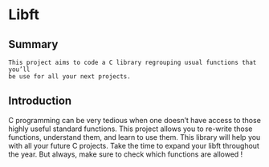 # Libft

## Summary
   	This project aims to code a C library regrouping usual functions that you’ll
	be use for all your next projects.

## Introduction
   C programming can be very tedious when one doesn’t have access to those highly useful
standard functions. This project allows you to re-write those functions, understand them,
and learn to use them. This library will help you with all your future C projects.
Take the time to expand your libft throughout the year. But always, make sure to
check which functions are allowed !
